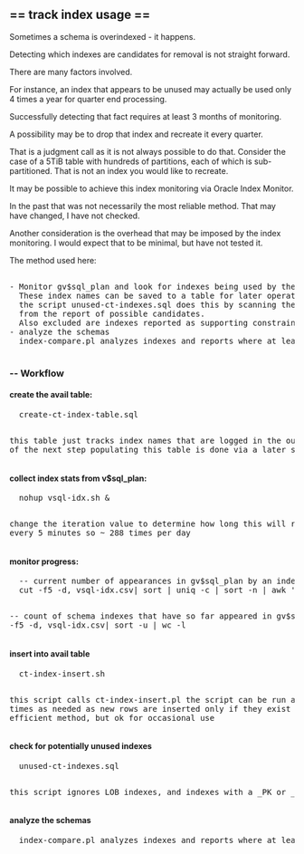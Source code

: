
<h2>== track index usage ==</h2>

Sometimes a schema is overindexed - it happens.

Detecting which indexes are candidates for removal is not straight forward.

There are many factors involved.

For instance, an index that appears to be unused may actually be used only 4 times a year for quarter end processing.

Successfully detecting that fact requires at least 3 months of monitoring.

A possibility may be to drop that index and recreate it every quarter.

That is a judgment call as it is not always possible to do that.
Consider the case of a 5TiB table with hundreds of partitions, each of which is sub-partitioned.
That is not an index you would like to recreate.

It may be possible to achieve this index monitoring via Oracle Index Monitor.

In the past that was not necessarily the most reliable method. 
That may have changed, I have not checked.

Another consideration is the overhead that may be imposed by the index monitoring.
I would expect that to be minimal, but have not tested it.


The method used here:

<pre>

- Monitor gv$sql_plan and look for indexes being used by the schema being monitored.
  These index names can be saved to a table for later operations, such as looking for unused indexes
  the script unused-ct-indexes.sql does this by scanning the list of known used indexes for exclusion
  from the report of possible candidates.
  Also excluded are indexes reported as supporting constraints, LOB segments and Text indexes
- analyze the schemas 
  index-compare.pl analyzes indexes and reports where at least 75% of the leading columns are identical between 2 indexes
  <probably more to come for this>
</pre>

<h3>-- Workflow</h3>

<h4>create the avail table:</h4>
  <pre>
  create-ct-index-table.sql

  this table just tracks index names that are logged in the output file of the next step
  populating this table is done via a later script
  </pre>

<h4>collect index stats from v$sql_plan:</h4>
  <pre>
  nohup vsql-idx.sh &

  change the iteration value to determine how long this will run
  runs every 5 minutes so ~ 288 times per day
  </pre>
    
<h4>monitor progress:</h4>
  <pre>
  -- current number of appearances in gv$sql_plan by an index
  cut -f5 -d, vsql-idx.csv| sort | uniq -c | sort -n | awk '{ if ($1 > 20) printf("%5d %s30\n", $1 ,$2) }'
  
  -- count of schema indexes that have so far appeared in gv$sql
  cut -f5 -d, vsql-idx.csv| sort -u | wc -l
  </pre>


<h4>insert into avail table</h4>
  <pre>
  ct-index-insert.sh
  
  this script calls ct-index-insert.pl
  the script can be run as many times as needed as new rows are inserted only if they exist
  not an efficient method, but ok for occasional use
  </pre>

<h4>check for potentially unused indexes</h4>
  <pre>
  unused-ct-indexes.sql

  this script ignores LOB indexes, and indexes with a _PK or _UK suffix
  </pre>

<h4>analyze the schemas</h4>
  <pre>
  index-compare.pl analyzes indexes and reports where at least 75% of the leading columns are identical between 2 indexes
  <probably more to come for this>
  </pre>



